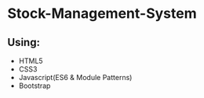 
# Stock-Management-System

## Using:
- HTML5
- CSS3
- Javascript(ES6 & Module Patterns)
- Bootstrap


